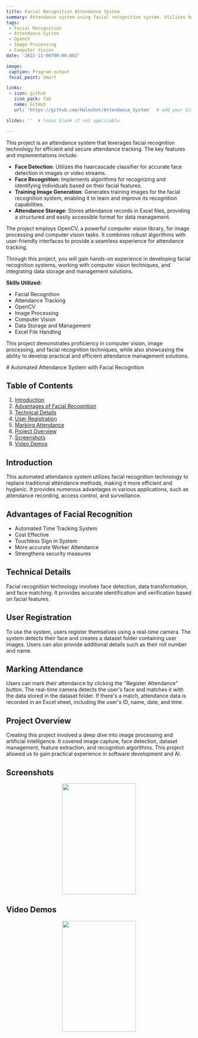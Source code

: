 ```yaml
---
title: Facial Recognition Attendance System
summary: Attendance system using facial recognition system. Utilizes haarcascade classifiers for face detection and recognition. Stores attendance in Excel files and generates training images for face detection.
tags:
 - Facial Recognition
 - Attendance System
 - OpenCV
 - Image Processing
 - Computer Vision
date: '2022-11-06T00:00:00Z'

image:
 caption: Program output
 focal_point: Smart

links:
 - icon: github
   icon_pack: fab
   name: GitHub
   url: 'https://github.com/Haleshot/Attendance_System'  # add your GitHub repository URL here

slides: ''  # leave blank if not applicable

---
```


This project is an attendance system that leverages facial recognition technology for efficient and secure attendance tracking. The key features and implementations include:

- **Face Detection**: Utilizes the haarcascade classifier for accurate face detection in images or video streams.
- **Face Recognition**: Implements algorithms for recognizing and identifying individuals based on their facial features.
- **Training Image Generation**: Generates training images for the facial recognition system, enabling it to learn and improve its recognition capabilities.
- **Attendance Storage**: Stores attendance records in Excel files, providing a structured and easily accessible format for data management.

The project employs OpenCV, a powerful computer vision library, for image processing and computer vision tasks. It combines robust algorithms with user-friendly interfaces to provide a seamless experience for attendance tracking.

Through this project, you will gain hands-on experience in developing facial recognition systems, working with computer vision techniques, and integrating data storage and management solutions.

**Skills Utilized:**
- Facial Recognition
- Attendance Tracking
- OpenCV
- Image Processing
- Computer Vision
- Data Storage and Management
- Excel File Handling

This project demonstrates proficiency in computer vision, image processing, and facial recognition techniques, while also showcasing the ability to develop practical and efficient attendance management solutions.

﻿# Automated Attendance System with Facial Recognition

## Table of Contents
1. [Introduction](#introduction)
2. [Advantages of Facial Recognition](#advantages-of-facial-recognition)
3. [Technical Details](#technical-details)
4. [User Registration](#user-registration)
5. [Marking Attendance](#marking-attendance)
6. [Project Overview](#project-overview)
7. [Screenshots](#screenshots)
8. [Video Demos](#video-demos)

## Introduction
This automated attendance system utilizes facial recognition technology to replace traditional attendance methods, making it more efficient and hygienic. It provides numerous advantages in various applications, such as attendance recording, access control, and surveillance.

## Advantages of Facial Recognition
- Automated Time Tracking System
- Cost Effective
- Touchless Sign in System
- More accurate Worker Attendance
- Strengthens security measures

## Technical Details
Facial recognition technology involves face detection, data transformation, and face matching. It provides accurate identification and verification based on facial features.

## User Registration
To use the system, users register themselves using a real-time camera. The system detects their face and creates a dataset folder containing user images. Users can also provide additional details such as their roll number and name.

## Marking Attendance
Users can mark their attendance by clicking the "Register Attendance" button. The real-time camera detects the user's face and matches it with the data stored in the dataset folder. If there's a match, attendance data is recorded in an Excel sheet, including the user's ID, name, date, and time.

## Project Overview
Creating this project involved a deep dive into image processing and artificial intelligence. It covered image capture, face detection, dataset management, feature extraction, and recognition algorithms. This project allowed us to gain practical experience in software development and AI.

## Screenshots

<p align="center"> <img src="https://media.tenor.com/hB9OTbewrikAAAAi/work-work-in-progress.gif" width="200" height="300" /> </p>

<!-- ![Screenshot 1](/screenshots/screenshot1.png)
![Screenshot 2](/screenshots/screenshot2.png)
![Screenshot 3](/screenshots/screenshot3.png) -->

## Video Demos

<p align="center"> <img src="https://media.tenor.com/hB9OTbewrikAAAAi/work-work-in-progress.gif" width="200" height="300" /> </p>

<!-- - [Demo 1](/videos/demo1.gif) (In Progress)
- [Demo 2](/videos/demo2.gif) (In Progress) -->

